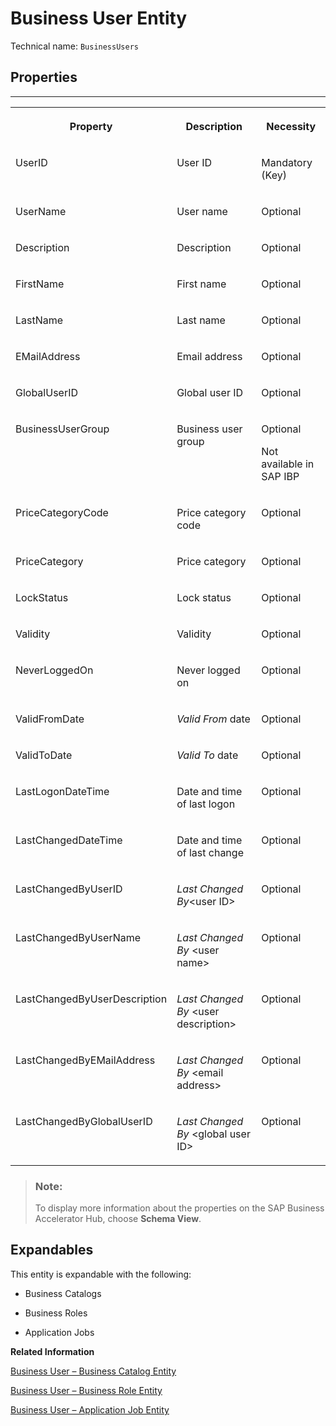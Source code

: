 <!-- loio03c1cacee1964c0da8e70e75163d6ef1 -->

# Business User Entity





Technical name: `BusinessUsers` 



<a name="loio03c1cacee1964c0da8e70e75163d6ef1__BusinessUserEntity"/>

## Properties

****


<table>
<tr>
<th valign="top">

Property



</th>
<th valign="top">

Description



</th>
<th valign="top">

Necessity



</th>
</tr>
<tr>
<td valign="top">

UserID



</td>
<td valign="top">

User ID



</td>
<td valign="top">

Mandatory \(Key\)



</td>
</tr>
<tr>
<td valign="top">

UserName



</td>
<td valign="top">

User name



</td>
<td valign="top">

Optional



</td>
</tr>
<tr>
<td valign="top">

Description



</td>
<td valign="top">

Description



</td>
<td valign="top">

Optional



</td>
</tr>
<tr>
<td valign="top">

FirstName



</td>
<td valign="top">

First name



</td>
<td valign="top">

Optional



</td>
</tr>
<tr>
<td valign="top">

LastName



</td>
<td valign="top">

Last name



</td>
<td valign="top">

Optional



</td>
</tr>
<tr>
<td valign="top">

EMailAddress



</td>
<td valign="top">

Email address



</td>
<td valign="top">

Optional



</td>
</tr>
<tr>
<td valign="top">

GlobalUserID



</td>
<td valign="top">

Global user ID



</td>
<td valign="top">

Optional



</td>
</tr>
<tr>
<td valign="top">

BusinessUserGroup



</td>
<td valign="top">

Business user group



</td>
<td valign="top">

Optional

Not available in SAP IBP



</td>
</tr>
<tr>
<td valign="top">

PriceCategoryCode



</td>
<td valign="top">

Price category code



</td>
<td valign="top">

Optional



</td>
</tr>
<tr>
<td valign="top">

PriceCategory



</td>
<td valign="top">

Price category



</td>
<td valign="top">

Optional



</td>
</tr>
<tr>
<td valign="top">

LockStatus



</td>
<td valign="top">

Lock status



</td>
<td valign="top">

Optional



</td>
</tr>
<tr>
<td valign="top">

Validity



</td>
<td valign="top">

Validity



</td>
<td valign="top">

Optional



</td>
</tr>
<tr>
<td valign="top">

NeverLoggedOn



</td>
<td valign="top">

Never logged on



</td>
<td valign="top">

Optional



</td>
</tr>
<tr>
<td valign="top">

ValidFromDate



</td>
<td valign="top">

*Valid From* date



</td>
<td valign="top">

Optional



</td>
</tr>
<tr>
<td valign="top">

ValidToDate



</td>
<td valign="top">

*Valid To* date



</td>
<td valign="top">

Optional



</td>
</tr>
<tr>
<td valign="top">

LastLogonDateTime



</td>
<td valign="top">

Date and time of last logon



</td>
<td valign="top">

Optional



</td>
</tr>
<tr>
<td valign="top">

LastChangedDateTime



</td>
<td valign="top">

Date and time of last change



</td>
<td valign="top">

Optional



</td>
</tr>
<tr>
<td valign="top">

LastChangedByUserID



</td>
<td valign="top">

*Last Changed By*<user ID\>



</td>
<td valign="top">

Optional



</td>
</tr>
<tr>
<td valign="top">

LastChangedByUserName



</td>
<td valign="top">

*Last Changed By* <user name\>



</td>
<td valign="top">

Optional



</td>
</tr>
<tr>
<td valign="top">

LastChangedByUserDescription



</td>
<td valign="top">

*Last Changed By* <user description\>



</td>
<td valign="top">

Optional



</td>
</tr>
<tr>
<td valign="top">

LastChangedByEMailAddress



</td>
<td valign="top">

*Last Changed By* <email address\>



</td>
<td valign="top">

Optional



</td>
</tr>
<tr>
<td valign="top">

LastChangedByGlobalUserID



</td>
<td valign="top">

*Last Changed By* <global user ID\>



</td>
<td valign="top">

Optional



</td>
</tr>
</table>

> ### Note:  
> To display more information about the properties on the SAP Business Accelerator Hub, choose **Schema View**.



<a name="loio03c1cacee1964c0da8e70e75163d6ef1__section_i32_z1s_jyb"/>

## Expandables

This entity is expandable with the following:

-   Business Catalogs

-   Business Roles

-   Application Jobs


**Related Information**  


[Business User – Business Catalog Entity](business-user-business-catalog-entity-fe047fe.md)

[Business User – Business Role Entity](business-user-business-role-entity-0d65348.md)

[Business User – Application Job Entity](business-user-application-job-entity-2590317.md)

